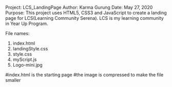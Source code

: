 Project: LCS_LandingPage
Author: Karma Gurung
Date: May 27, 2020
Purpose: This project uses HTML5, CSS3 and JavaScript to create a landing page for LCS(Learning Community Serena). LCS is my learning community in Year Up Program.

File names:
1. index.html
2. landingStyle.css
3. style.css
4. myScript.js
5. Logo-mini.jpg

#index.html is the starting page
#the image is compressed to make the file smaller
